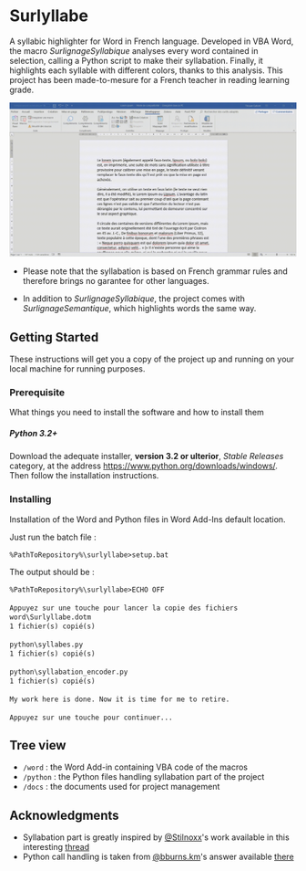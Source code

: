 # Surlyllabe
A syllabic highlighter for Word in French language. Developed in VBA Word, the macro *SurlignageSyllabique* analyses every word contained in selection, calling a Python script to make their syllabation. Finally, it highlights each syllable with different colors, thanks to this analysis.
This project has been made-to-mesure for a French teacher in reading learning grade.

![demo](docs/demo.gif)

* Please note that the syllabation is based on French grammar rules and therefore brings no garantee for other languages.

* In addition to *SurlignageSyllabique*, the project comes with *SurlignageSemantique*, which highlights words the same way.

## Getting Started

These instructions will get you a copy of the project up and running on your local machine for running purposes.

### Prerequisite

What things you need to install the software and how to install them

##### Python 3.2+

Download the adequate installer, **version 3.2 or ulterior**, *Stable Releases* category, at the address https://www.python.org/downloads/windows/. Then follow the installation instructions.

### Installing

Installation of the Word and Python files in Word Add-Ins default location.

Just run the batch file :
````
%PathToRepository%\surlyllabe>setup.bat
````

The output should be :
````
%PathToRepository%\surlyllabe>ECHO OFF

Appuyez sur une touche pour lancer la copie des fichiers
word\Surlyllabe.dotm
1 fichier(s) copié(s)

python\syllabes.py
1 fichier(s) copié(s)

python\syllabation_encoder.py
1 fichier(s) copié(s)

My work here is done. Now it is time for me to retire.

Appuyez sur une touche pour continuer...
````

## Tree view

* `/word` : the Word Add-in containing VBA code of the macros
* `/python` : the Python files handling syllabation part of the project
* `/docs` : the documents used for project management

## Acknowledgments

* Syllabation part is greatly inspired by [@Stilnoxx](https://openclassrooms.com/fr/membres/francisvoilure)'s work available in this interesting [thread](https://openclassrooms.com/forum/sujet/comment-decoupe-une-chaine-de-caractere-en-syllabe-23388)
* Python call handling is taken from [@bburns.km](https://stackoverflow.com/users/243392/brian-burns)'s answer available [there](https://stackoverflow.com/questions/2784367/capture-output-value-from-a-shell-command-in-vba/32600510#32600510)
